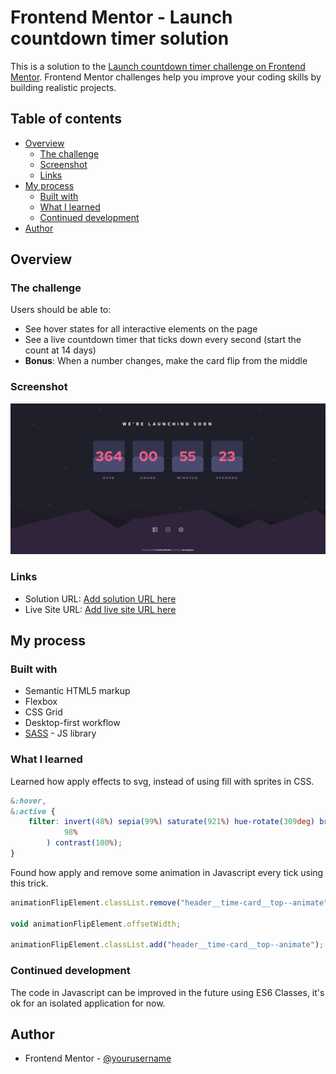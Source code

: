 # Frontend Mentor - Launch countdown timer solution

This is a solution to the [Launch countdown timer challenge on Frontend Mentor](https://www.frontendmentor.io/challenges/launch-countdown-timer-N0XkGfyz-). Frontend Mentor challenges help you improve your coding skills by building realistic projects.

## Table of contents

-   [Overview](#overview)
    -   [The challenge](#the-challenge)
    -   [Screenshot](#screenshot)
    -   [Links](#links)
-   [My process](#my-process)
    -   [Built with](#built-with)
    -   [What I learned](#what-i-learned)
    -   [Continued development](#continued-development)
-   [Author](#author)

## Overview

### The challenge

Users should be able to:

-   See hover states for all interactive elements on the page
-   See a live countdown timer that ticks down every second (start the count at 14 days)
-   **Bonus**: When a number changes, make the card flip from the middle

### Screenshot

![](./screenshot.jpg)

### Links

-   Solution URL: [Add solution URL here](https://your-solution-url.com)
-   Live Site URL: [Add live site URL here](https://your-live-site-url.com)

## My process

### Built with

-   Semantic HTML5 markup
-   Flexbox
-   CSS Grid
-   Desktop-first workflow
-   [SASS](https://sass-lang.com/) - JS library

### What I learned

Learned how apply effects to svg, instead of using fill with sprites in CSS.

```css
&:hover,
&:active {
    filter: invert(48%) sepia(99%) saturate(921%) hue-rotate(309deg) brightness(
            98%
        ) contrast(100%);
}
```

Found how apply and remove some animation in Javascript every tick using this trick.

```js
animationFlipElement.classList.remove("header__time-card__top--animate");

void animationFlipElement.offsetWidth;

animationFlipElement.classList.add("header__time-card__top--animate");
```

### Continued development

The code in Javascript can be improved in the future using ES6 Classes, it's ok for an isolated application for now.

## Author

-   Frontend Mentor - [@yourusername](https://www.frontendmentor.io/profile/okcomputer93)
